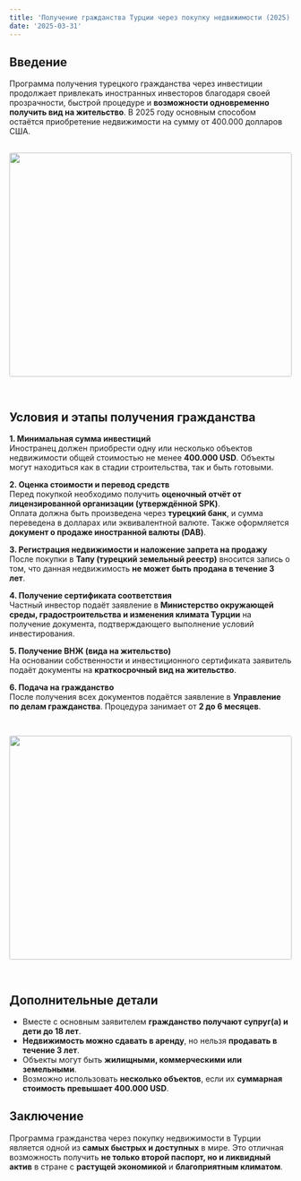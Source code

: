 ```yaml
---
title: 'Получение гражданства Турции через покупку недвижимости (2025)'
date: '2025-03-31'
---
```


## Введение

Программа получения турецкого гражданства через инвестиции продолжает привлекать иностранных инвесторов благодаря своей прозрачности, быстрой процедуре и **возможности одновременно получить вид на жительство**. В 2025 году основным способом остаётся приобретение недвижимости на сумму от 400.000 долларов США.
<img src="https://karayaka.ru/images/article9.jpg" width=100% height="400" style="object-fit: cover; border-radius: 3px; margin: 30px auto" />

## Условия и этапы получения гражданства

**1. Минимальная сумма инвестиций**  
Иностранец должен приобрести одну или несколько объектов недвижимости общей стоимостью не менее **400.000 USD**. Объекты могут находиться как в стадии строительства, так и быть готовыми.

**2. Оценка стоимости и перевод средств**  
Перед покупкой необходимо получить **оценочный отчёт от лицензированной организации (утверждённой SPK)**.  
Оплата должна быть произведена через **турецкий банк**, и сумма переведена в долларах или эквивалентной валюте. Также оформляется **документ о продаже иностранной валюты (DAB)**.

**3. Регистрация недвижимости и наложение запрета на продажу**  
После покупки в **Тапу (турецкий земельный реестр)** вносится запись о том, что данная недвижимость **не может быть продана в течение 3 лет**.

**4. Получение сертификата соответствия**  
Частный инвестор подаёт заявление в **Министерство окружающей среды, градостроительства и изменения климата Турции** на получение документа, подтверждающего выполнение условий инвестирования.

**5. Получение ВНЖ (вида на жительство)**  
На основании собственности и инвестиционного сертификата заявитель подаёт документы на **краткосрочный вид на жительство**.

**6. Подача на гражданство**  
После получения всех документов подаётся заявление в **Управление по делам гражданства**. Процедура занимает от **2 до 6 месяцев**.

<img src="https://karayaka.ru/images/article9.2.jpg" width=100% height="400" style="object-fit: cover; border-radius: 3px; margin: 30px auto;" />

## Дополнительные детали

- Вместе с основным заявителем **гражданство получают супруг(а) и дети до 18 лет**.
- **Недвижимость можно сдавать в аренду**, но нельзя **продавать в течение 3 лет**.
- Объекты могут быть **жилищными, коммерческими или земельными**.
- Возможно использовать **несколько объектов**, если их **суммарная стоимость превышает 400.000 USD**.

## Заключение

Программа гражданства через покупку недвижимости в Турции является одной из **самых быстрых и доступных** в мире. Это отличная возможность получить **не только второй паспорт, но и ликвидный актив** в стране с **растущей экономикой** и **благоприятным климатом**.
